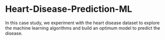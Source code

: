 # Heart-Disease-Prediction-ML
 In this case study, we experiment with the heart disease dataset to explore the machine learning algorithms and build an optimum model to predict the disease.
